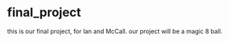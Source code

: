 # final_project
this is our final project, for Ian and McCall. our project will be a magic 8 ball. 
